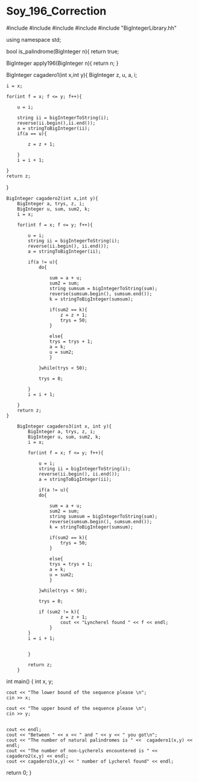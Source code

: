 # Soy_196_Correction

#include <string>
#include <iostream>
#include <cstdlib>
#include <sstream>
#include "BigIntegerLibrary.hh"

using namespace std;

bool is_palindrome(BigInteger n){
  return true; 

BigInteger apply196(BigInteger n){
  return n; 
}

BigInteger cagadero1(int x,int y){
	BigInteger z, u, a, i;

	i = x;
	
	for(int f = x; f <= y; f++){

		u = i;

		string ii = bigIntegerToString(i);
		reverse(ii.begin(),ii.end());
		a = stringToBigInteger(ii);
		if(a == u){

			z = z + 1;

		}
		i = i + 1;

	}
	return z;
}

	BigInteger cagadero2(int x,int y){
		BigInteger a, trys, z, i;
		BigInteger u, sum, sum2, k;
		i = x;

		for(int f = x; f <= y; f++){

			u = i;
			string ii = bigIntegerToString(i);
			reverse(ii.begin(), ii.end());
			a = stringToBigInteger(ii);

			if(a != u){
				do{

					sum = a + u;
					sum2 = sum;
					string sumsum = bigIntegerToString(sum);
					reverse(sumsum.begin(), sumsum.end());
					k = stringToBigInteger(sumsum);

					if(sum2 == k){
						z = z + 1;
						trys = 50;
					}

					else{
					trys = trys + 1;
					a = k;
					u = sum2;
					}

				}while(trys < 50);

				trys = 0;

			}
			i = i + 1;

		}
		return z;
	}

		BigInteger cagadero3(int x, int y){
			BigInteger a, trys, z, i;
			BigInteger u, sum, sum2, k;
			i = x;

			for(int f = x; f <= y; f++){

				u = i;
				string ii = bigIntegerToString(i);
				reverse(ii.begin(), ii.end());
				a = stringToBigInteger(ii);

				if(a != u){
				do{

					sum = a + u;
					sum2 = sum;
					string sumsum = bigIntegerToString(sum);
					reverse(sumsum.begin(), sumsum.end());
					k = stringToBigInteger(sumsum);

					if(sum2 == k){
						trys = 50;
					}

					else{
					trys = trys + 1;
					a = k;
					u = sum2;
					}

				}while(trys < 50);

				trys = 0;

				if (sum2 != k){
						z = z + 1;
						cout << "Lyncherel found " << f << endl;
					}
			}
			i = i + 1;


			}

			return z;
		}
 

int main() {
	int x, y;

	cout << "The lower bound of the sequence please \n";
	cin >> x;

	cout << "The upper bound of the sequence please \n";
	cin >> y;


	cout << endl;
	cout << "Between " << x << " and " << y << " you got\n";
	cout << "The number of natural palindromes is " << 	cagadero1(x,y) << endl;
	cout << "The number of non-Lycherels encountered is " << cagadero2(x,y) << endl;
	cout << cagadero3(x,y) << " number of Lycherel found" << endl;

  return 0;
}
